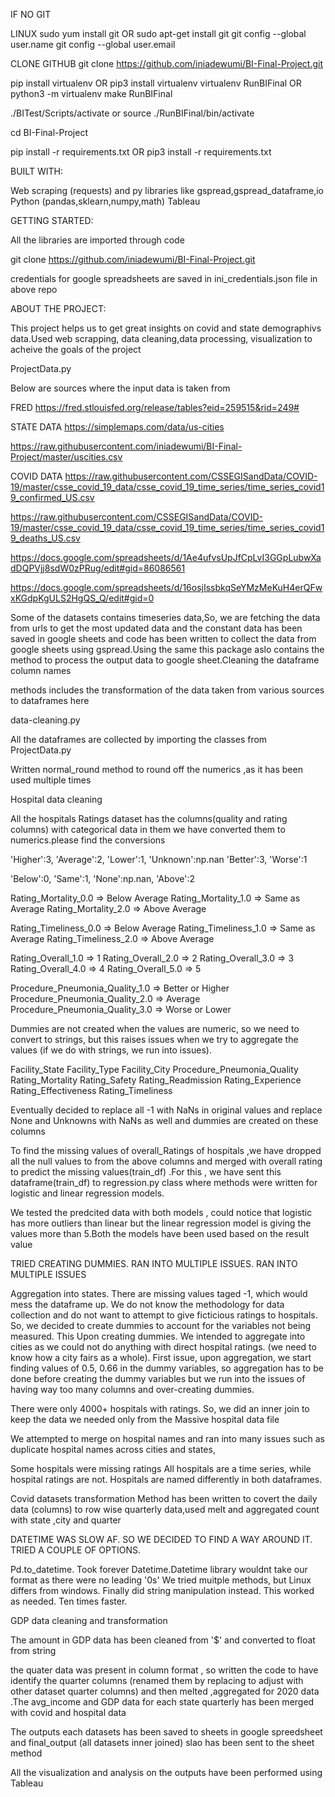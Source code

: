 IF NO GIT

LINUX
sudo yum install git OR sudo apt-get install git
git config --global user.name <Username>
git config --global user.email <email>


CLONE GITHUB
git clone https://github.com/iniadewumi/BI-Final-Project.git

pip install virtualenv OR pip3 install virtualenv
virtualenv RunBIFinal OR python3 -m virtualenv make RunBIFinal

./BITest/Scripts/activate or source ./RunBIFinal/bin/activate

cd BI-Final-Project

pip install -r requirements.txt OR pip3 install -r requirements.txt



BUILT WITH:

Web scraping (requests) and py libraries like gspread,gspread_dataframe,io
Python (pandas,sklearn,numpy,math)
Tableau

GETTING STARTED:

All the libraries are imported through code 

git clone https://github.com/iniadewumi/BI-Final-Project.git

credentials for google spreadsheets are saved in ini_credentials.json file in above repo 

ABOUT THE PROJECT:

This project helps us to get great insights on covid and state demographivs data.Used web scrapping, data cleaning,data processing, visualization to acheive the goals of the project

ProjectData.py

Below are sources where the input data is taken from

FRED https://fred.stlouisfed.org/release/tables?eid=259515&rid=249#

STATE DATA
https://simplemaps.com/data/us-cities

https://raw.githubusercontent.com/iniadewumi/BI-Final-Project/master/uscities.csv

COVID DATA
https://raw.githubusercontent.com/CSSEGISandData/COVID-19/master/csse_covid_19_data/csse_covid_19_time_series/time_series_covid19_confirmed_US.csv

https://raw.githubusercontent.com/CSSEGISandData/COVID-19/master/csse_covid_19_data/csse_covid_19_time_series/time_series_covid19_deaths_US.csv

https://docs.google.com/spreadsheets/d/1Ae4ufvsUpJfCpLvI3GGpLubwXadDQPVjj8sdW0zPRug/edit#gid=86086561

https://docs.google.com/spreadsheets/d/16osjIssbkqSeYMzMeKuH4erQFwxKGdpKgULS2HgQS_Q/edit#gid=0


Some of the datasets contains timeseries data,So, we are fetching the data from urls to get the most updated data
and the constant data has been saved in google sheets and code has been written to collect the data from google sheets using gspread.Using the same this package aslo contains the method to process the output data to google sheet.Cleaning the dataframe column names

methods includes the transformation of the data taken from various sources to dataframes here

data-cleaning.py

All the dataframes are collected by importing the classes from  ProjectData.py

Written normal_round method to round off the numerics ,as it has been used multiple times

Hospital data cleaning

All the hospitals Ratings dataset has the columns(quality and rating columns) with categorical data in them we have converted them to numerics.please find the conversions

'Higher':3, 'Average':2, 'Lower':1, 'Unknown':np.nan 'Better':3, 'Worse':1

'Below':0, 'Same':1, 'None':np.nan, 'Above':2

Rating_Mortality_0.0 => Below Average
Rating_Mortality_1.0 => Same as Average
Rating_Mortality_2.0 => Above Average

Rating_Timeliness_0.0 => Below Average
Rating_Timeliness_1.0 => Same as Average
Rating_Timeliness_2.0 => Above Average

Rating_Overall_1.0 => 1 Rating_Overall_2.0 => 2 Rating_Overall_3.0 => 3
Rating_Overall_4.0 => 4 Rating_Overall_5.0 => 5

Procedure_Pneumonia_Quality_1.0 => Better or Higher Procedure_Pneumonia_Quality_2.0 => Average Procedure_Pneumonia_Quality_3.0 => Worse or Lower

Dummies are not created when the values are numeric, so we need to convert to strings, but this raises issues when we try to aggregate the values (if we do with strings, we run into issues). 

Facility_State
Facility_Type
Facility_City
Procedure_Pneumonia_Quality
Rating_Mortality
Rating_Safety
Rating_Readmission
Rating_Experience
Rating_Effectiveness
Rating_Timeliness

Eventually decided to replace all -1 with NaNs in original values and replace None and Unknowns with NaNs as well and dummies are created on these columns

To find the missing values of overall_Ratings of hospitals ,we have dropped all the null values to from the above columns and merged with overall rating to predict the missing values(train_df) .For this , we have sent this dataframe(train_df) to regression.py class where methods were written for logistic and linear regression models.

We tested the predcited data with both models , could notice that logistic has more outliers than linear but the linear regression model is giving the values more than 5.Both the models have been used based on the result value

TRIED CREATING DUMMIES. RAN INTO MULTIPLE ISSUES. RAN INTO MULTIPLE ISSUES

Aggregation into states. There are missing values taged -1, which would mess the dataframe up. We do not know the methodology for data collection and do not want to attempt to give ficticious ratings to hospitals. So, we decided to create dummies to account for the variables not being measured. This Upon creating dummies. We intended to aggregate into cities as we could not do anything with direct hospital ratings. (we need to know how a city fairs as a whole).
First issue, upon aggregation, we start finding values of 0.5, 0.66 in the dummy variables, so aggregation has to be done before creating the dummy variables but we run into the issues of having way too many columns and over-creating dummies.

There were only 4000+ hospitals with ratings. So, we did an inner join to keep the data we needed only from the Massive hospital data file

We attempted to merge on hospital names and ran into many issues such as duplicate hospital names across cities and states,

Some hospitals were missing ratings
All hospitals are a time series, while hospital ratings are not.
Hospitals are named differently in both dataframes.


Covid datasets transformation
Method has been written to covert the daily data (columns) to row wise quarterly data,used melt and aggregated count with state ,city and quarter 


DATETIME WAS SLOW AF. SO WE DECIDED TO FIND A WAY AROUND IT. TRIED A COUPLE OF OPTIONS.

Pd.to_datetime. Took forever
Datetime.Datetime library wouldnt take our format as there were no leading '0s' We tried muitple methods, but Linux differs from windows.
Finally did string manipulation instead. This worked as needed. Ten times faster.

GDP data cleaning and transformation

The amount in GDP data has been cleaned from '$' and converted to float from string

the quater data was present in column format , so written the code to have identify the quarter columns (renamed them by replacing to adjust with other dataset quarter columns) and then melted ,aggregated for 2020 data .The avg_income and GDP data for each state quarterly has been merged with covid and hospital data

The outputs each datasets has been saved to sheets in google spreedsheet and final_output (all datasets inner joined) slao has been sent to the sheet method


All the visualization and analysis on the outputs have been performed using Tableau 

